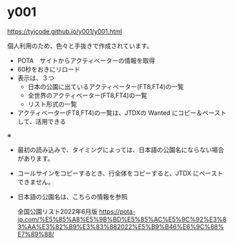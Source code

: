 # y001
https://tyjcode.github.io/y001/y001.html

個人利用のため、色々と手抜きで作成されています。

- POTA　サイトからアクティベーターの情報を取得
- 60秒をおきにリロード
- 表示は、３つ
  - 日本の公園に出ているアクティベーター(FT8,FT4)の一覧
  - 全世界のアクティベーター(FT8,FT4)の一覧
  - リスト形式の一覧
- アクティベーター(FT8,FT4)の一覧は、JTDXの Wanted にコピー＆ペーストして、活用できる

※
- 最初の読み込みで、タイミングによっては、日本語の公園名にならない場合があります。
- コールサインをコピーするとき、行全体をコピーすると、JTDX にペーストできません。
- 日本語の公園名は、こちらの情報を参照

  全国公園リスト2022年6月版
  https://pota-jp.com/%E5%85%A8%E5%9B%BD%E5%85%AC%E5%9C%92%E3%83%AA%E3%82%B9%E3%83%882022%E5%B9%B46%E6%9C%88%E7%89%88/
    

